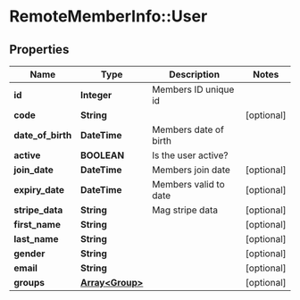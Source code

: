 # RemoteMemberInfo::User

## Properties
Name | Type | Description | Notes
------------ | ------------- | ------------- | -------------
**id** | **Integer** | Members ID unique id | 
**code** | **String** |  | [optional] 
**date_of_birth** | **DateTime** | Members date of birth | 
**active** | **BOOLEAN** | Is the user active? | 
**join_date** | **DateTime** | Members join date | [optional] 
**expiry_date** | **DateTime** | Members valid to date | [optional] 
**stripe_data** | **String** | Mag stripe data | [optional] 
**first_name** | **String** |  | [optional] 
**last_name** | **String** |  | [optional] 
**gender** | **String** |  | [optional] 
**email** | **String** |  | [optional] 
**groups** | [**Array&lt;Group&gt;**](Group.md) |  | [optional] 


